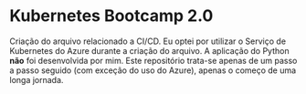 # Kubernetes Bootcamp 2.0
Criação do arquivo relacionado a CI/CD. Eu optei por utilizar o Serviço de Kubernetes do Azure durante a criação do arquivo.
A aplicação do Python **não** foi desenvolvida por mim. Este repositório trata-se apenas de um passo a passo seguido (com exceção do uso do Azure), apenas o começo de uma longa jornada.
